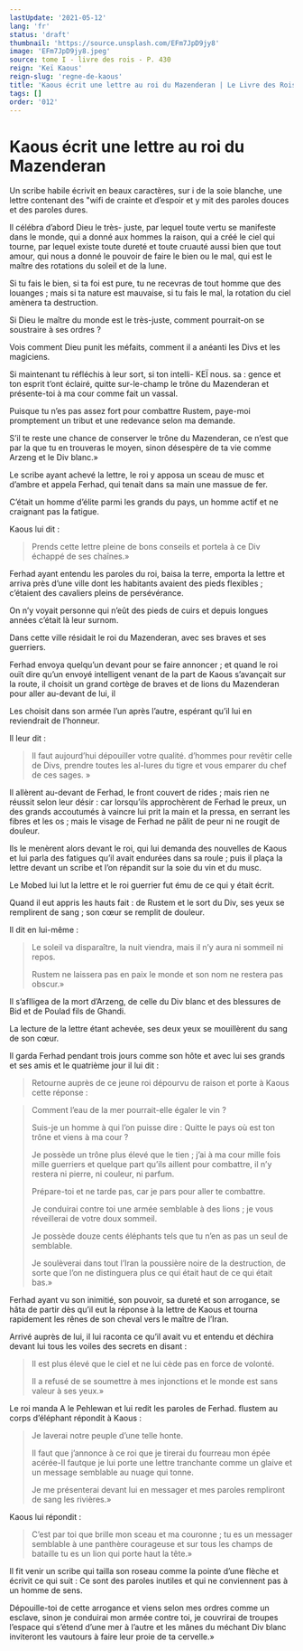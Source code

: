 ```yaml
---
lastUpdate: '2021-05-12'
lang: 'fr'
status: 'draft'
thumbnail: 'https://source.unsplash.com/EFm7JpD9jy8'
image: 'EFm7JpD9jy8.jpeg'
source: tome I - livre des rois - P. 430
reign: 'Keï Kaous'
reign-slug: 'regne-de-kaous'
title: 'Kaous écrit une lettre au roi du Mazenderan | Le Livre des Rois | Shâhnâmeh'
tags: []
order: '012'
---
```


# Kaous écrit une lettre au roi du Mazenderan

Un scribe habile écrivit en beaux caractères, sur i de la soie blanche, une lettre contenant des "wifi de crainte et d’espoir et y mit des paroles douces et des paroles dures.

Il célébra d’abord Dieu le très-
juste, par lequel toute vertu se manifeste dans le monde, qui a donné aux hommes la raison, qui a créé le ciel qui tourne, par lequel existe toute dureté et toute cruauté aussi bien que tout amour, qui nous a donné le pouvoir de faire le bien ou le mal, qui est le maître des rotations du soleil et de la lune.

Si tu fais le bien, si ta foi est pure, tu ne recevras de tout homme que des louanges ; mais si ta nature est mauvaise, si tu fais le mal, la rotation du ciel amènera ta destruction.

Si Dieu le maître du monde est le très-juste, comment pourrait-on se soustraire à ses ordres ?

Vois comment Dieu punit les méfaits, comment il a anéanti les Divs et les magiciens.

Si maintenant tu réfléchis à leur sort, si ton intelli-
KEÏ nous. sa : gence et ton esprit t’ont éclairé, quitte sur-le-champ le trône du Mazenderan et présente-toi à ma cour comme fait un vassal.

Puisque tu n’es pas assez fort pour combattre Rustem, paye-moi promptement un tribut et une redevance selon ma demande.

S’il te reste une chance de conserver le trône du Mazenderan, ce n’est que par la que tu en trouveras le moyen, sinon désespère de ta vie comme Arzeng et le Div blanc.»

Le scribe ayant achevé la lettre, le roi y apposa un sceau de musc et d’ambre et appela Ferhad, qui tenait dans sa main une massue de fer.

C’était un homme d’élite parmi les grands du pays, un homme actif et ne craignant pas la fatigue.

Kaous lui dit :

> Prends cette lettre pleine de bons conseils et portela à ce Div échappé de ses chaînes.»

Ferhad ayant entendu les paroles du roi, baisa la terre, emporta la lettre et arriva près d’une ville dont les habitants avaient des pieds flexibles ; c’étaient des cavaliers pleins de persévérance.

On n’y voyait personne qui n’eût des pieds de cuirs et depuis longues années c’était là leur surnom.

Dans cette ville résidait le roi du Mazenderan, avec ses braves et ses guerriers.

Ferhad envoya quelqu’un devant pour se faire annoncer ; et quand le roi ouït dire qu’un envoyé intelligent venant de la part de Kaous s’avançait sur la route, il choisit un grand cortège de braves et de lions du Mazenderan pour aller au-devant de lui, il

Les choisit dans son armée l’un après l’autre, espérant qu’il lui en reviendrait de l’honneur.

Il leur dit :

> Il faut aujourd’hui dépouiller votre qualité. d’hommes pour revêtir celle de Divs, prendre toutes les al-Iures du tigre et vous emparer du chef de ces sages. »

Il allèrent au-devant de Ferhad, le front couvert de rides ; mais rien ne réussit selon leur désir : car lorsqu’ils approchèrent de Ferhad le preux, un des grands accoutumés à vaincre lui prit la main et la pressa, en serrant les fibres et les os ; mais le visage de Ferhad ne pâlit de peur ni ne rougit de douleur.

Ils le menèrent alors devant le roi, qui lui demanda des nouvelles de Kaous et lui parla des fatigues qu’il avait endurées dans sa roule ; puis il plaça la lettre devant un scribe et l’on répandit sur la soie du vin et du musc.

Le Mobed lui lut la lettre et le roi guerrier fut ému de ce qui y était écrit.

Quand il eut appris les hauts fait : de Rustem et le sort du Div, ses yeux se remplirent de sang ; son cœur se remplit de douleur.

Il dit en lui-même :

> Le soleil va disparaître, la nuit viendra, mais il n’y aura ni sommeil ni repos.
>
> Rustem ne laissera pas en paix le monde et son nom ne restera pas obscur.»

Il s’afIIigea de la mort d’Arzeng, de celle du Div blanc et des blessures de Bid et de Poulad fils de Ghandi.

La lecture de la lettre étant achevée, ses deux yeux se mouillèrent du sang de son cœur.

Il garda Ferhad pendant trois jours comme son hôte et avec lui ses grands et ses amis et le quatrième jour il lui dit :

> Retourne auprès de ce jeune roi dépourvu de raison et porte à Kaous cette réponse :

> Comment l’eau de la mer pourrait-elle égaler le vin ?
>
> Suis-je un homme à qui l’on puisse dire : Quitte le pays où est ton trône et viens à ma cour ?
>
> Je possède un trône plus élevé que le tien ; j’ai à ma cour mille fois mille guerriers et quelque part qu’ils aillent pour combattre, il n’y restera ni pierre, ni couleur, ni parfum.
>
> Prépare-toi et ne tarde pas, car je pars pour aller te combattre.
>
> Je conduirai contre toi une armée semblable à des lions ; je vous réveillerai de votre doux sommeil.
>
> Je possède douze cents éléphants tels que tu n’en as pas un seul de semblable.
>
> Je soulèverai dans tout l’Iran la poussière noire de la destruction, de sorte que l’on ne distinguera plus ce qui était haut de ce qui était bas.»

Ferhad ayant vu son inimitié, son pouvoir, sa dureté et son arrogance, se hâta de partir dès qu’il eut la réponse à la lettre de Kaous et tourna rapidement les rênes de son cheval vers le maître de l’Iran.

Arrivé auprès de lui, il lui raconta ce qu’il avait vu et entendu et déchira devant lui tous les voiles des secrets en disant :

> Il est plus élevé que le ciel et ne lui cède pas en force de volonté.
>
> Il a refusé de se soumettre à mes injonctions et le monde est sans valeur à ses yeux.»

Le roi manda A le Pehlewan et lui redit les paroles de Ferhad. flustem au corps d’éléphant répondit à Kaous :

> Je laverai notre peuple d’une telle honte.
>
> Il faut que j’annonce à ce roi que je tirerai du fourreau mon épée acérée-Il fautque je lui porte une lettre tranchante comme un glaive et un message semblable au nuage qui tonne.
>
> Je me présenterai devant lui en messager et mes paroles rempliront de sang les rivières.»

Kaous lui répondit :

> C’est par toi que brille mon sceau et ma couronne ; tu es un messager semblable à une panthère courageuse et sur tous les champs de bataille tu es un lion qui porte haut la tête.»

Il fit venir un scribe qui tailla son roseau comme la pointe d’une flèche et écrivit ce qui suit : Ce sont des paroles inutiles et qui ne conviennent pas à un homme de sens.

Dépouille-toi de cette arrogance et viens selon mes ordres comme un esclave, sinon je conduirai mon armée contre toi, je couvrirai de troupes l’espace qui s’étend d’une mer à l’autre et les mânes du méchant Div blanc inviteront les vautours à faire leur proie de ta cervelle.»
